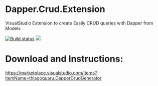 # Dapper.Crud.Extension
VisualStudio Extension to create Easily CRUD queries with Dapper from Models

[![Build status](https://ci.appveyor.com/api/projects/status/u6qpr9bfo5wylsjy?svg=true)](https://ci.appveyor.com/project/thiagoloureiro/dapper-crud-extension)
![](https://img.shields.io/appveyor/tests/thiagoloureiro/dapper-crud-extension.svg)

# Download and Instructions:
https://marketplace.visualstudio.com/items?itemName=thiagoguaru.DapperCrudGenerator
